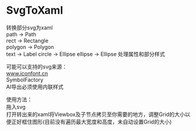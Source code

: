 # SvgToXaml
转换部分svg为xaml  
path → Path  
rect → Rectangle  
polygon → Polygon  
text → Label
circle → Ellipse
ellipse → Ellipse
处理属性和部分样式  

可能可以支持的svg来源：  
www.iconfont.cn  
SymbolFactory  
AI导出必须使用内联样式  

使用方法：  
拖入svg  
打开转出来的xaml将Viewbox及子节点拷贝至你需要的地方，调整Grid的大小以便正好框住图形(目前没有遍历最大宽度和高度，未自动设置Grid的大小)
